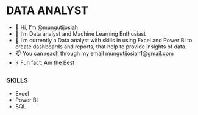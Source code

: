 # DATA ANALYST


- 👋 Hi, I’m @mungutijosiah
- 👀 I’m Data analyst and Machine Learning Enthusiast
- 🌱 I’m currently a Data analyst with skills in using Excel and Power BI to create dashboards and reports, that help to provide insights of data.
- 📫 You can reach through my email mungutijosiah1@gmail.com
- ⚡ Fun fact: Am the Best

  
### SKILLS


  - Excel
  - Power BI
  - SQL
